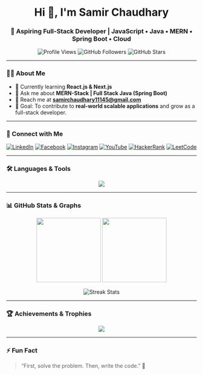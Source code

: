 <!-- Header Section -->
<h1 align="center">Hi 👋, I'm Samir Chaudhary</h1>
<h3 align="center">🚀 Aspiring Full-Stack Developer | JavaScript • Java • MERN • Spring Boot • Cloud</h3>

<!-- Profile Views & Badges -->
<p align="center">
  <img src="https://komarev.com/ghpvc/?username=samir0560&label=Profile%20views&color=0e75b6&style=flat" alt="Profile Views" />
  <img src="https://img.shields.io/github/followers/samir0560?label=Followers&style=social" alt="GitHub Followers" />
  <img src="https://img.shields.io/github/stars/samir0560?label=Stars&style=social" alt="GitHub Stars" />
</p>

---

### 👨‍💻 About Me
- 🌱 Currently learning **React.js & Next.js**
- 💬 Ask me about **MERN-Stack | Full Stack Java (Spring Boot)**  
- 📧 Reach me at **samirchaudhary11145@gmail.com**
- 🎯 Goal: To contribute to **real-world scalable applications** and grow as a full-stack developer.

---

### 🔗 Connect with Me
<p align="left">
<a href="https://linkedin.com/in/samir" target="blank"><img src="https://img.icons8.com/color/48/000000/linkedin.png" alt="LinkedIn"/></a>
<a href="https://fb.com/starc lite sam" target="blank"><img src="https://img.icons8.com/color/48/000000/facebook.png" alt="Facebook"/></a>
<a href="https://instagram.com/samir.ch_" target="blank"><img src="https://img.icons8.com/color/48/000000/instagram-new.png" alt="Instagram"/></a>
<a href="https://www.youtube.com/c/starc_01" target="blank"><img src="https://img.icons8.com/color/48/000000/youtube-play.png" alt="YouTube"/></a>
<a href="https://www.hackerrank.com/samir0560" target="blank"><img src="https://img.icons8.com/external-tal-revivo-color-tal-revivo/48/000000/external-hackerrank-is-a-technology-company-that-focuses-on-competitive-programming-logo-color-tal-revivo.png" alt="HackerRank"/></a>
<a href="https://leetcode.com/samir0560" target="blank"><img src="https://img.icons8.com/external-tal-revivo-color-tal-revivo/48/000000/external-level-up-your-coding-skills-and-quickly-land-a-job-logo-color-tal-revivo.png" alt="LeetCode"/></a>
</p>

---

### 🛠️ Languages & Tools
<p align="center">
  <img src="https://skillicons.dev/icons?i=html,css,js,ts,java,python,cpp,c,mysql,mongodb,oracle,react,nextjs,nodejs,express,spring,git,postman,jenkins" />
</p>

---

### 📊 GitHub Stats & Graphs
<p align="center">
  <img src="https://github-readme-stats.vercel.app/api?username=samir0560&show_icons=true&theme=tokyonight" height="170px"/>
  <img src="https://github-readme-stats.vercel.app/api/top-langs/?username=samir0560&layout=compact&theme=tokyonight" height="170px"/>
</p>

<p align="center">
  <img src="https://github-readme-streak-stats.herokuapp.com/?user=samir0560&theme=tokyonight" alt="Streak Stats" />
</p>

---

### 🏆 Achievements & Trophies
<p align="center">
  <img src="https://github-profile-trophy.vercel.app/?username=samir0560&theme=dracula&no-frame=true&margin-w=15" />
</p>

---

### ⚡ Fun Fact
> “First, solve the problem. Then, write the code.” 🚀
